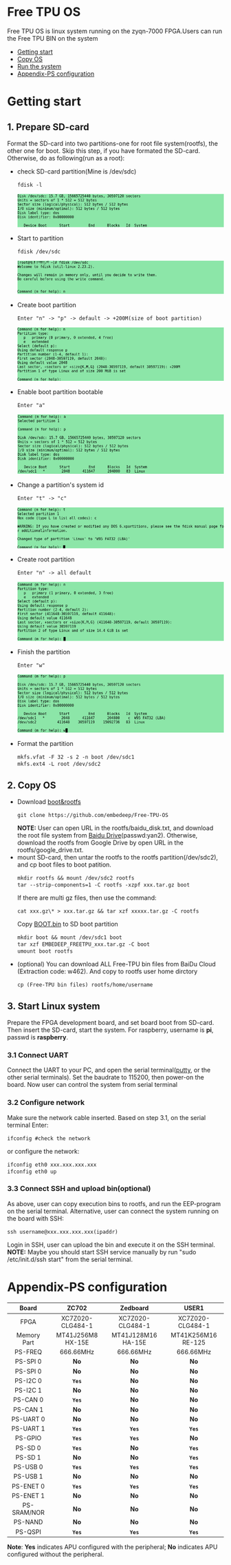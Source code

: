 # Free TPU OS  
Free TPU OS is linux system running on the zyqn-7000 FPGA.Users can run the Free TPU BIN on the system  
* [Getting start](#start)
* [Copy OS](#OS)
* [Run the system](#system)
* [Appendix-PS configuration](#appendix)

<a name="start"></a>

# Getting start

## 1. Prepare SD-card

Format the SD-card into two partitions-one for root file system(rootfs), the other one for boot. Skip this step, if you have formated the SD-card. Otherwise, do as following(run as a root):  
* check SD-card partition(Mine is /dev/sdc)  
    ```
    fdisk -l   
    ```  

    ![](https://github.com/embedeep/Free-TPU-OS/blob/master/images/fdisk_l.png)  
* Start to partition  
    ```
    fdisk /dev/sdc    
    ```
    ![](https://github.com/embedeep/Free-TPU-OS/blob/master/images/fdisk_sdc.png)  
* Create boot partition  
    ```
    Enter "n" -> "p" -> default -> +200M(size of boot partition)   
    ```
    ![](https://github.com/embedeep/Free-TPU-OS/blob/master/images/fdisk_bootn.png)
* Enable boot partition bootable  
    ```
    Enter "a"
    ```    
    ![](https://github.com/embedeep/Free-TPU-OS/blob/master/images/fdisk_boota.png)  
* Change a partition's system id   
    ```
    Enter "t" -> "c"
    ``` 
    ![](https://github.com/embedeep/Free-TPU-OS/blob/master/images/fdisk_boott.png) 
* Create root partition  
    ```
    Enter "n" -> all default
    ```  
    ![](https://github.com/embedeep/Free-TPU-OS/blob/master/images/fdisk_rootfsn.png) 
* Finish the partition  
    ```
    Enter "w"
    ```
    ![](https://github.com/embedeep/Free-TPU-OS/blob/master/images/fdisk_f.png)
* Format the partition  
    ```
    mkfs.vfat -F 32 -s 2 -n boot /dev/sdc1
    mkfs.ext4 -L root /dev/sdc2
    ```
<a name="OS"></a>

## 2. Copy OS

* Download [boot&rootfs](https://github.com/embedeep/Free-TPU-OS)  
    ```
    git clone https://github.com/embedeep/Free-TPU-OS
    ``` 
    **NOTE:** User can open URL in the rootfs/baidu_disk.txt, and download the root file system from [Baidu Drive](https://pan.baidu.com/s/1d406FvnoEpAiwspuKBJEhw)(passwd:yan2). Otherwise, download the rootfs from Google Drive by open URL in the rootfs/google_drive.txt.  
* mount SD-card, then untar the rootfs to the rootfs partition(/dev/sdc2), and cp boot files to boot patition.  
  ```
  mkdir rootfs && mount /dev/sdc2 rootfs   
  tar --strip-components=1 -C rootfs -xzpf xxx.tar.gz boot
  ```  
  If there are multi gz files, then use the command:   
  ```
  cat xxx.gz\* > xxx.tar.gz && tar xzf xxxxx.tar.gz -C rootfs 
  ```  
  Copy [BOOT.bin](https://github.com/embedeep/Free-TPU-OS/tree/master/BOOTbin) to SD boot partition  
  ```
  mkdir boot && mount /dev/sdc1 boot  
  tar xzf EMBEDEEP_FREETPU_xxx.tar.gz -C boot  
  umount boot rootfs
  ```
* (optional) You can download ALL Free-TPU bin files from BaiDu Cloud (Extraction code: w462). And copy to rootfs user home dirctory  
    ```
    cp (Free-TPU bin files) rootfs/home/username
    ```

<a name="system"></a>

## 3. Start Linux system

Prepare the FPGA development board, and set board boot from SD-card. Then insert the SD-card, start the system. For raspberry, username is **pi**, passwd is **raspberry**. 

### 3.1 Connect UART
Connect the UART to your PC, and open the serial terminal([putty](https://www.chiark.greenend.org.uk/~sgtatham/putty/latest.html "Download putty"), or the other serial terminals). Set the baudrate to 115200, then power-on the board. Now user can control the system from serial terminal
### 3.2 Configure network
Make sure the network cable inserted. Based on step 3.1, on the serial terminal Enter:  
```
ifconfig #check the network
```
or configure the network:  
```
ifconfig eth0 xxx.xxx.xxx.xxx 
ifconfig eth0 up
```

### 3.3 Connect SSH and upload bin(optional)  
As above, user can copy execution bins to rootfs, and run the EEP-program on the serial terminal. Alternative, user can connect the system running on the board with SSH:  
```
ssh username@xxx.xxx.xxx.xxx(ipaddr)
``` 
Login in SSH, user can upload the bin and execute it on the SSH terminal.  
**NOTE:** Maybe you should start SSH service manually by run "sudo /etc/init.d/ssh start" from the serial terminal.  

<a name="appendix"></a>

# Appendix-PS configuration     

Board|ZC702|Zedboard|USER1
:---:|:---:|:---:|:---:
FPGA|XC7Z020-CLG484-1|XC7Z020-CLG484-1|XC7Z020-CLG484-1
Memory Part|MT41J256M8 HX-15E|MT41J128M16 HA-15E|MT41K256M16 RE-125
PS-FREQ|666.66MHz|666.66MHz|666.66MHz
PS-SPI 0|**No**|**No**|**No**
PS-SPI 0|**No**|**No**|**No**
PS-I2C 0|**`Yes`**|**No**|**No**
PS-I2C 1|**No**|**No**|**No**
PS-CAN 0|**`Yes`**|**No**|**No**
PS-CAN 1|**No**|**No**|**No**
PS-UART 0|**No**|**No**|**No**
PS-UART 1|**`Yes`**|**`Yes`**|**`Yes`**
PS-GPIO|**`Yes`**|**`Yes`**|**No**
PS-SD 0|**`Yes`**|**No**|**`Yes`**
PS-SD 1|**No**|**No**|**`Yes`**
PS-USB 0|**`Yes`**|**`Yes`**|**`Yes`**
PS-USB 1|**No**|**No**|**No**
PS-ENET 0|**`Yes`**|**`Yes`**|**`Yes`**
PS-ENET 1|**No**|**No**|**No**
PS-SRAM/NOR|**No**|**No**|**No**
PS-NAND|**No**|**No**|**No**
PS-QSPI|**`Yes`**|**`Yes`**|**`Yes`**    

**Note**: **Yes** indicates APU configured with the peripheral; **No** indicates APU configured without the peripheral.